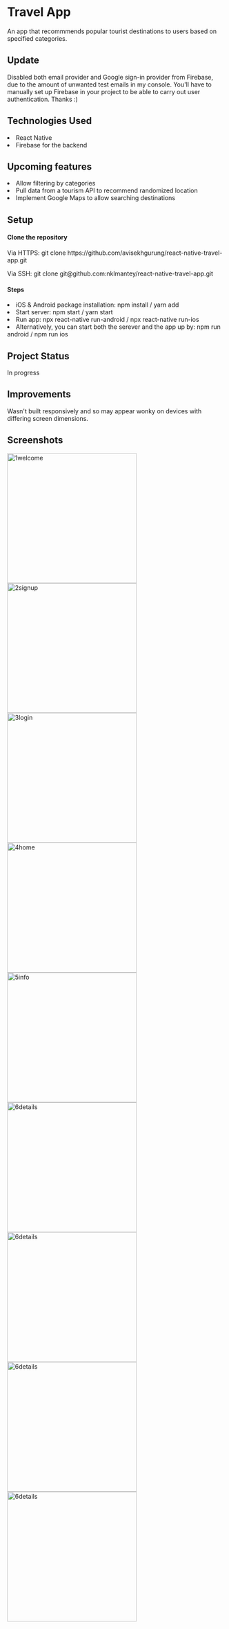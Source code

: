 # Travel App
<p>An app that recommmends popular tourist destinations to users based on specified categories.</p>

<h2>Update</h2>
Disabled both email provider and Google sign-in provider from Firebase, due to the amount of unwanted test emails in my console. You'll have to manually set up Firebase in your project to be able to carry out user authentication. Thanks :)

<h2>Technologies Used</h2>
<li>React Native</li>
<li>Firebase for the backend</li>

<h2>Upcoming features</h2>
<li>Allow filtering by categories</li>
<li>Pull data from a tourism API to recommend randomized location</li>
<li>Implement Google Maps to allow searching destinations</li>

<h2>Setup</h2>
<h4>Clone the repository</h4>
<p>Via HTTPS: git clone https://github.com/avisekhgurung/react-native-travel-app.git</p>
<p>Via SSH: git clone git@github.com:nklmantey/react-native-travel-app.git</p>

<h4>Steps</h4>
<li>iOS &amp; Android package installation: npm install / yarn add</li>
<li>Start server: npm start / yarn start</li>
<li>Run app: npx react-native run-android / npx react-native run-ios</li>
<li>Alternatively, you can start both the serever and the app up by: npm run android / npm run ios </li>

<h2>Project Status</h2>
<p>In progress</p>

<h2>Improvements</h2>
<p>Wasn't built responsively and so may appear wonky on devices with differing screen dimensions.</p>

## Screenshots
<img align="left" alt="1welcome" src="https://drive.google.com/uc?export=view&id=1v_koTM3LPumjL5F3MKcQ-LWimHjtwcyS" width="300"/>
<img align="left" alt="2signup" src="https://drive.google.com/uc?export=view&id=1vZjxnSyaIa19MvotRHyMrVMenC6AelxO" width="300"/>
<img align="left" alt="3login" src="https://drive.google.com/uc?export=view&id=1vY4hg8KuVU2MSwdBIRXALPiyBroq2vVv" width="300"/>
<img align="left" alt="4home" src="https://drive.google.com/uc?export=view&id=1vROI2TS9tbu1GNATA8y3fyUbe1ttj8vY" width="300"/>
<img align="left" alt="5info" src="https://drive.google.com/uc?export=view&id=1vQrsuuRly7JmOb56mA2mfnJAlZCBmtp8" width="300"/>
<img align="left" alt="6details" src="https://drive.google.com/uc?export=view&id=1vbK19yLhhwvYATbUvqSKxNZveCcJXzeD" width="300"/>
<img align="left" alt="6details" src="https://drive.google.com/uc?export=view&id=1vahIYpDF4qWevmBIPOB_a2yIeawCLBBQ" width="300"/>
<img align="left" alt="6details" src="https://drive.google.com/uc?export=view&id=1AcxTDAl6HBdELoIBSQ9p4UymFyMjGji5" width="300"/>
<img align="left" alt="6details" src="https://drive.google.com/uc?export=view&id=1IagQ9mnm5qx3ymTyZIKfAgntsCw1gxlh" width="300"/>
